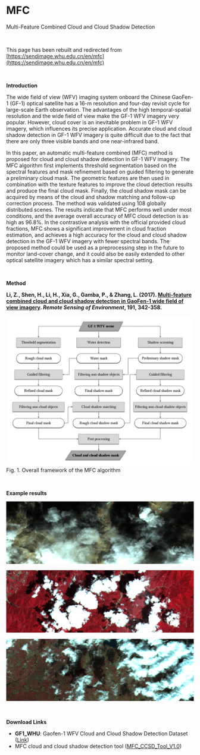 # MFC
Multi-Feature Combined Cloud and Cloud Shadow Detection

<br>

This page has been rebuilt and redirected from [https://sendimage.whu.edu.cn/en/mfc](https://sendimage.whu.edu.cn/en/mfc)

<br>

**Introduction**

The wide field of view (WFV) imaging system onboard the Chinese GaoFen-1 (GF-1) optical satellite has a 16-m resolution and four-day revisit cycle for large-scale Earth observation. The advantages of the high temporal-spatial resolution and the wide field of view make the GF-1 WFV imagery very popular. However, cloud cover is an inevitable problem in GF-1 WFV imagery, which influences its precise application. Accurate cloud and cloud shadow detection in GF-1 WFV imagery is quite difficult due to the fact that there are only three visible bands and one near-infrared band.

In this paper, an automatic multi-feature combined (MFC) method is proposed for cloud and cloud shadow detection in GF-1 WFV imagery. The MFC algorithm first implements threshold segmentation based on the spectral features and mask refinement based on guided filtering to generate a preliminary cloud mask. The geometric features are then used in combination with the texture features to improve the cloud detection results and produce the final cloud mask. Finally, the cloud shadow mask can be acquired by means of the cloud and shadow matching and follow-up correction process. The method was validated using 108 globally distributed scenes. The results indicate that MFC performs well under most conditions, and the average overall accuracy of MFC cloud detection is as high as 96.8%. In the contrastive analysis with the official provided cloud fractions, MFC shows a significant improvement in cloud fraction estimation, and achieves a high accuracy for the cloud and cloud shadow detection in the GF-1 WFV imagery with fewer spectral bands. The proposed method could be used as a preprocessing step in the future to monitor land-cover change, and it could also be easily extended to other optical satellite imagery which has a similar spectral setting.

<br>

**Method**

**Li, Z., Shen, H., Li, H., Xia, G., Gamba, P., & Zhang, L. (2017). [Multi-feature combined cloud and cloud shadow detection in GaoFen-1 wide field of view imagery](https://zhiweili.net/assets/pdf/2017.3_RSE_Multi-feature%20combined%20cloud%20and%20cloud%20shadow%20detection%20in%20GaoFen-1%20wide%20field%20of%20view%20imagery.pdf). *Remote Sensing of Environment*, 191, 342-358.**

![img](https://raw.githubusercontent.com/dr-lizhiwei/MFC/main/Flowchart.jpg)Fig. 1. Overall framework of the MFC algorithm

<br>

**Example results**

![img](https://raw.githubusercontent.com/dr-lizhiwei/MFC/main/barren.gif)

![img](https://raw.githubusercontent.com/dr-lizhiwei/MFC/main/forest.gif)

![img](https://raw.githubusercontent.com/dr-lizhiwei/MFC/main/urban.gif)

<br>

**Download Links**

- **GF1_WHU**: Gaofen-1 WFV Cloud and Cloud Shadow Detection Dataset ([Link](https://github.com/dr-lizhiwei/GF1_WHU))
- MFC cloud and cloud shadow detection tool ([MFC_CCSD_Tool_V1.0](https://github.com/dr-lizhiwei/MFC/raw/main/MFC_CCSD_Tool_V1.0.zip))
